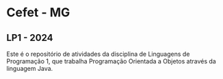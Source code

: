 # Cefet - MG
## LP1 - 2024

Este é o repositório de atividades da disciplina de Linguagens de Programação 1, que trabalha Programação Orientada a Objetos através da linguagem Java.
